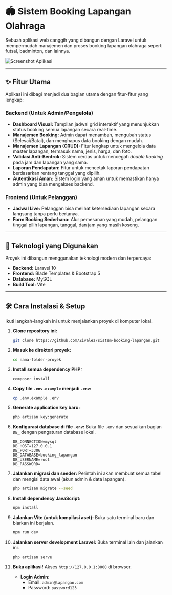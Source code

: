# 🏟️ Sistem Booking Lapangan Olahraga

Sebuah aplikasi web canggih yang dibangun dengan Laravel untuk mempermudah manajemen dan proses booking lapangan olahraga seperti futsal, badminton, dan lainnya.

![Screenshot Aplikasi]()

---

## ✨ Fitur Utama

Aplikasi ini dibagi menjadi dua bagian utama dengan fitur-fitur yang lengkap:

### **Backend (Untuk Admin/Pengelola)**
* **Dashboard Visual:** Tampilan jadwal grid interaktif yang menunjukkan status booking semua lapangan secara real-time.
* **Manajemen Booking:** Admin dapat menambah, mengubah status (Selesai/Batal), dan menghapus data booking dengan mudah.
* **Manajemen Lapangan (CRUD):** Fitur lengkap untuk mengelola data master lapangan, termasuk nama, jenis, harga, dan foto.
* **Validasi Anti-Bentrok:** Sistem cerdas untuk mencegah *double booking* pada jam dan lapangan yang sama.
* **Laporan Pendapatan:** Fitur untuk mencetak laporan pendapatan berdasarkan rentang tanggal yang dipilih.
* **Autentikasi Aman:** Sistem login yang aman untuk memastikan hanya admin yang bisa mengakses backend.

### **Frontend (Untuk Pelanggan)**
* **Jadwal Live:** Pelanggan bisa melihat ketersediaan lapangan secara langsung tanpa perlu bertanya.
* **Form Booking Sederhana:** Alur pemesanan yang mudah, pelanggan tinggal pilih lapangan, tanggal, dan jam yang masih kosong.

---

## 🚀 Teknologi yang Digunakan

Proyek ini dibangun menggunakan teknologi modern dan terpercaya:

* **Backend:** Laravel 10
* **Frontend:** Blade Templates & Bootstrap 5
* **Database:** MySQL
* **Build Tool:** Vite

---

## 🛠️ Cara Instalasi & Setup

Ikuti langkah-langkah ini untuk menjalankan proyek di komputer lokal.

1.  **Clone repository ini:**
    ```bash
    git clone https://github.com/Zivalez/sistem-booking-lapangan.git
    ```

2.  **Masuk ke direktori proyek:**
    ```bash
    cd nama-folder-proyek
    ```

3.  **Install semua dependency PHP:**
    ```bash
    composer install
    ```

4.  **Copy file `.env.example` menjadi `.env`:**
    ```bash
    cp .env.example .env
    ```

5.  **Generate application key baru:**
    ```bash
    php artisan key:generate
    ```

6.  **Konfigurasi database di file `.env`:**
    Buka file `.env` dan sesuaikan bagian `DB_` dengan pengaturan database lokal.
    ```env
    DB_CONNECTION=mysql
    DB_HOST=127.0.0.1
    DB_PORT=3306
    DB_DATABASE=booking_lapangan
    DB_USERNAME=root
    DB_PASSWORD=
    ```

7.  **Jalankan migrasi dan seeder:**
    Perintah ini akan membuat semua tabel dan mengisi data awal (akun admin & data lapangan).
    ```bash
    php artisan migrate --seed
    ```

8.  **Install dependency JavaScript:**
    ```bash
    npm install
    ```

9.  **Jalankan Vite (untuk kompilasi aset):**
    Buka satu terminal baru dan biarkan ini berjalan.
    ```bash
    npm run dev
    ```

10. **Jalankan server development Laravel:**
    Buka terminal lain dan jalankan ini.
    ```bash
    php artisan serve
    ```

11. **Buka aplikasi!**
    Akses `http://127.0.0.1:8000` di browser.
    * **Login Admin:**
        * Email: `admin@lapangan.com`
        * Password: `password123`